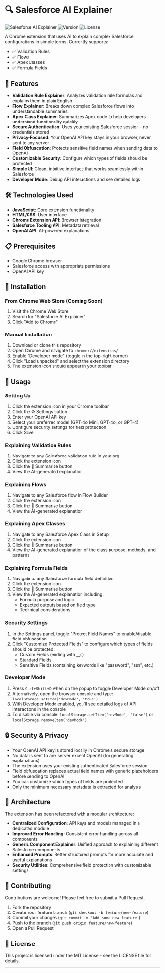 # 🔍 Salesforce AI Explainer

![Salesforce AI Explainer](https://img.shields.io/badge/Salesforce-AI%20Explainer-blue)
![Version](https://img.shields.io/badge/version-1.2-green)
![License](https://img.shields.io/badge/license-MIT-orange)

A Chrome extension that uses AI to explain complex Salesforce configurations in simple terms. Currently supports:
- ✅ Validation Rules
- ✅ Flows 
- ✅ Apex Classes
- ✅ Formula Fields

## 🌟 Features

- **Validation Rule Explainer**: Analyzes validation rule formulas and explains them in plain English
- **Flow Explainer**: Breaks down complex Salesforce flows into understandable summaries
- **Apex Class Explainer**: Summarizes Apex code to help developers understand functionality quickly
- **Secure Authentication**: Uses your existing Salesforce session - no credentials stored
- **Privacy-Focused**: Your OpenAI API key stays in your browser, never sent to any server
- **Field Obfuscation**: Protects sensitive field names when sending data to OpenAI
- **Customizable Security**: Configure which types of fields should be protected
- **Simple UI**: Clean, intuitive interface that works seamlessly within Salesforce
- **Developer Mode**: Debug API interactions and see detailed logs

## 🛠️ Technologies Used

- **JavaScript**: Core extension functionality
- **HTML/CSS**: User interface
- **Chrome Extension API**: Browser integration
- **Salesforce Tooling API**: Metadata retrieval
- **OpenAI API**: AI-powered explanations

## 📋 Prerequisites

- Google Chrome browser
- Salesforce access with appropriate permissions
- OpenAI API key

## 🔧 Installation

### From Chrome Web Store (Coming Soon)
1. Visit the Chrome Web Store
2. Search for "Salesforce AI Explainer"
3. Click "Add to Chrome"

### Manual Installation
1. Download or clone this repository
2. Open Chrome and navigate to `chrome://extensions/`
3. Enable "Developer mode" (toggle in the top-right corner)
4. Click "Load unpacked" and select the extension directory
5. The extension icon should appear in your toolbar

## 🚀 Usage

### Setting Up
1. Click the extension icon in your Chrome toolbar
2. Click the ⚙️ Settings button
3. Enter your OpenAI API key
4. Select your preferred model (GPT-4o Mini, GPT-4o, or GPT-4)
5. Configure security settings for field protection
6. Click Save

### Explaining Validation Rules
1. Navigate to any Salesforce validation rule in your org
2. Click the extension icon
3. Click the 🤖 Summarize button
4. View the AI-generated explanation

### Explaining Flows
1. Navigate to any Salesforce flow in Flow Builder
2. Click the extension icon
3. Click the 🤖 Summarize button
4. View the AI-generated explanation

### Explaining Apex Classes
1. Navigate to any Salesforce Apex Class in Setup
2. Click the extension icon
3. Click the 🤖 Summarize button
4. View the AI-generated explanation of the class purpose, methods, and patterns

### Explaining Formula Fields
1. Navigate to any Salesforce formula field definition
2. Click the extension icon  
3. Click the 🤖 Summarize button
4. View the AI-generated explanation including:
   - Formula purpose and logic
   - Expected outputs based on field type
   - Technical considerations

### Security Settings
1. In the Settings panel, toggle "Protect Field Names" to enable/disable field obfuscation
2. Click "Customize Protected Fields" to configure which types of fields should be protected:
   - Custom Fields (ending with __c)
   - Standard Fields
   - Sensitive Fields (containing keywords like "password", "ssn", etc.)

### Developer Mode
1. Press `Ctrl+Shift+D` when on the popup to toggle Developer Mode on/off
2. Alternatively, open the browser console and type: `localStorage.setItem('devMode', 'true')`
3. With Developer Mode enabled, you'll see detailed logs of API interactions in the console
4. To disable via console: `localStorage.setItem('devMode', 'false')` or `localStorage.removeItem('devMode')`

## 🔒 Security & Privacy

- Your OpenAI API key is stored locally in Chrome's secure storage
- No data is sent to any server except OpenAI (for generating explanations)
- The extension uses your existing authenticated Salesforce session
- Field obfuscation replaces actual field names with generic placeholders before sending to OpenAI
- You can customize which types of fields are protected
- Only the minimum necessary metadata is extracted for analysis

## 🧩 Architecture

The extension has been refactored with a modular architecture:
- **Centralized Configuration**: API keys and models managed in a dedicated module
- **Improved Error Handling**: Consistent error handling across all components
- **Generic Component Explainer**: Unified approach to explaining different Salesforce components
- **Enhanced Prompts**: Better structured prompts for more accurate and useful explanations
- **Security Utilities**: Comprehensive field protection with customizable settings

## 🤝 Contributing

Contributions are welcome! Please feel free to submit a Pull Request.

1. Fork the repository
2. Create your feature branch (`git checkout -b feature/new-feature`)
3. Commit your changes (`git commit -m 'Add some new feature'`)
4. Push to the branch (`git push origin feature/new-feature`)
5. Open a Pull Request

## 📄 License

This project is licensed under the MIT License - see the LICENSE file for details.

---
